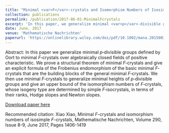 ```yaml
---
title: "Minimal <var>F</var>-crystals and Isomorphism Numbers of Isosimple <var>F</var>-crystals"
collection: publications
permalink: /publication/2017-06-01-MinimalFcrystals
excerpt: 'In this paper, we generalize minimal <var>p</var>‐divisible groups to minimal <var>F-</var>-crystals. Using minimal heights, we give an estimate of isomorphism number of isosimple <var>F</var>-crystals.'
date: June, 2017
venue: 'Mathematische Nachrichten'
paperurl: 'https://onlinelibrary.wiley.com/doi/pdf/10.1002/mana.201500367'
---
```

Abstract: In this paper we generalize minimal <var>p</var>‐divisible groups defined by Oort to minimal <var>F</var>‐crystals over algebraically closed fields of positive characteristic. We prove a structural theorem of minimal <var>F</var>‐crystals and give an explicit formula of the Frobenius endomorphism of the basic minimal <var>F</var>‐crystals that are the building blocks of the general minimal <var>F</var>‐crystals. We then use minimal <var>F</var>‐crystals to generalize minimal heights of <var>p</var>‐divisible groups and give an upper bound of the isomorphism numbers of <var>F</var>‐crystals, whose isogeny type are determined by simple <var>F</var>‐isocrystals, in terms of their ranks, Hodge slopes and Newton slopes. 

[Download paper here](https://onlinelibrary.wiley.com/doi/pdf/10.1002/mana.201500367)

Recommended citation: Xiao Xiao, Minimal <var>F</var>-crystals and isomorphism numbers of isosimple <var>F</var>-crystals, Mathematische Nachrichten, Volume 290, Issue 8-9, June 2017, Pages 1406-1419